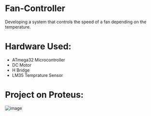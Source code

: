 # Fan-Controller
Developing a system that controls the speed of a fan depending on the temperature.
# Hardware Used:
* ATmega32 Microcontroller
* DC Motor
* H Bridge
* LM35 Temprature Sensor
# Project on Proteus:
![image](https://github.com/AmrWahid51/Fan-Controller/assets/145209640/68aa2b5e-2694-4692-a75d-304871c2aed0)
